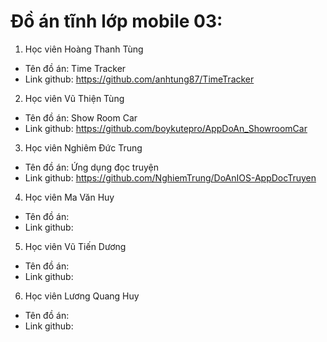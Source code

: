 
# Đồ án tĩnh lớp mobile 03:

1. Học viên Hoàng Thanh Tùng
- Tên đồ án: Time Tracker
- Link github: https://github.com/anhtung87/TimeTracker

2. Học viên Vũ Thiện Tùng
- Tên đồ án: Show Room Car
- Link github: https://github.com/boykutepro/AppDoAn_ShowroomCar

3. Học viên Nghiêm Đức Trung
- Tên đồ án: Ứng dụng đọc truyện
- Link github: https://github.com/NghiemTrung/DoAnIOS-AppDocTruyen

4. Học viên Ma Văn Huy
- Tên đồ án:
- Link github:

5. Học viên Vũ Tiến Dương
- Tên đồ án:
- Link github:

6. Học viên Lương Quang Huy
- Tên đồ án:
- Link github:
